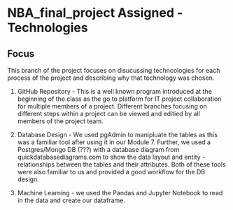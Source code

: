 # NBA_final_project Assigned - Technologies

## Focus

This branch of the project focuses on disucussing techncologies for each process of the project and describing why that technology was chosen.

1. GitHub Repository -  This is a well known program introduced at the beginning of the class as the go to platform for IT project collaboration for multiple members of a project.  Different branches focusing on different steps within a project can be viewed and editied by all members of the project team.

2. Database Design - We used pgAdmin to manipluate the tables as this was a familiar tool after using it in our Module 7. Further, we used a Postgres/Mongo DB (???) with a database diagram from quickdatabasediagrams.com to show the data layout and entity - relationships between the tables and their attributes.  Both of these tools were also familiar to us and provided a good workflow for the DB design.

3. Machine Learning - we used the Pandas and Jupyter Notebook to read in the data and create our dataframe.

